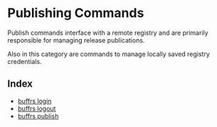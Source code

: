 # Publishing Commands

Publish commands interface with a remote registry and are primarily responsible
for managing release publications.

Also in this category are commands to manage locally saved registry credentials.

## Index

* [buffrs login](buffrs-login.md)
* [buffrs logout](buffrs-logout.md)
* [buffrs publish](buffrs-publish.md)